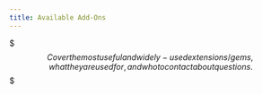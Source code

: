 ```yaml
---
title: Available Add-Ons
---
```


$$$
Cover the most useful and widely-used extensions/gems, what they are used for, and who to contact about questions.
$$$